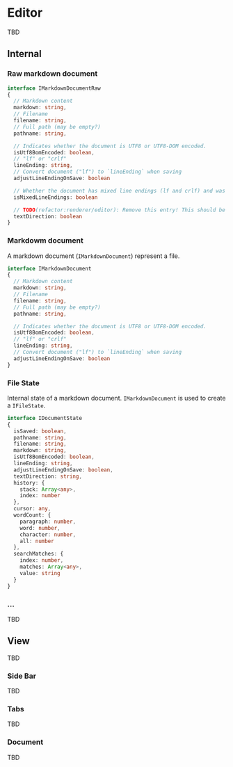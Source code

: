 # Editor

TBD

## Internal

### Raw markdown document

```typescript
interface IMarkdownDocumentRaw
{
  // Markdown content
  markdown: string,
  // Filename
  filename: string,
  // Full path (may be empty?)
  pathname: string,

  // Indicates whether the document is UTF8 or UTF8-DOM encoded.
  isUtf8BomEncoded: boolean,
  // "lf" or "crlf"
  lineEnding: string,
  // Convert document ("lf") to `lineEnding` when saving
  adjustLineEndingOnSave: boolean

  // Whether the document has mixed line endings (lf and crlf) and was converted to lf.
  isMixedLineEndings: boolean

  // TODO(refactor:renderer/editor): Remove this entry! This should be loaded separately if needed.
  textDirection: boolean
}
```

### Markdowm document

A markdown document (`IMarkdownDocument`) represent a file.

```typescript
interface IMarkdownDocument
{
  // Markdown content
  markdown: string,
  // Filename
  filename: string,
  // Full path (may be empty?)
  pathname: string,

  // Indicates whether the document is UTF8 or UTF8-DOM encoded.
  isUtf8BomEncoded: boolean,
  // "lf" or "crlf"
  lineEnding: string,
  // Convert document ("lf") to `lineEnding` when saving
  adjustLineEndingOnSave: boolean
}
```

### File State

Internal state of a markdown document. `IMarkdownDocument` is used to create a `IFileState`.

```typescript
interface IDocumentState
{
  isSaved: boolean,
  pathname: string,
  filename: string,
  markdown: string,
  isUtf8BomEncoded: boolean,
  lineEnding: string,
  adjustLineEndingOnSave: boolean,
  textDirection: string,
  history: {
    stack: Array<any>,
    index: number
  },
  cursor: any,
  wordCount: {
    paragraph: number,
    word: number,
    character: number,
    all: number
  },
  searchMatches: {
    index: number,
    matches: Array<any>,
    value: string
  }
}
```

### ...

TBD

## View

TBD

### Side Bar

TBD

### Tabs

TBD

### Document

TBD
